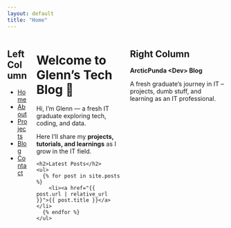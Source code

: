 ```yaml
---
layout: default
title: "Home"
---
```


<div class="columns">
  <div class="column">
    <h2>Left Column</h2>
    <ul>
      <li><a href="#">Home</a></li>
      <li><a href="#">About</a></li>
      <li><a href="#">Projects</a></li>
      <li><a href="#">Blog</a></li>
      <li><a href="#">Contact</a></li>
    </ul>
  </div>

  <div class="column">
    <h1>Welcome to Glenn’s Tech Blog 👋</h1>
    <p>Hi, I’m Glenn — a fresh IT graduate exploring tech, coding, and data.</p>
    <p>Here I’ll share my <strong>projects, tutorials, and learnings</strong> as I grow in the IT field.</p>

    <h2>Latest Posts</h2>
    <ul>
      {% for post in site.posts %}
        <li><a href="{{ post.url | relative_url }}">{{ post.title }}</a></li>
      {% endfor %}
    </ul>
  </div>

  <div class="column">
    <h2>Right Column</h2>
    <p><strong>ArcticPunda &lt;Dev&gt; Blog</strong></p>
    <p>A fresh graduate’s journey in IT – projects, dumb stuff, and learning as an IT professional.</p>
  </div>
</div>
